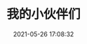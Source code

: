 ---
layout: links
title: 我的小伙伴们
date: 2021-05-26 17:08:32
keywords: 链接
description: 馆长的小伙伴们
comments: true
links:
  - url: https://wtfhcn.github.io/
    avatar: https://qaqgc.github.io/images/links/1.jpg
    name: hcn
    blog: NaCNer
    desc: 要失业了
    color: "#0078e7" # 代表色
    email: # 非必须
placeholder: 还没想好说些什么 # 默认对友链的描述
tip: 友链加载中～如失败请刷新重试～
---